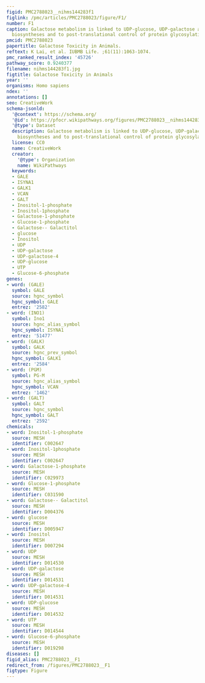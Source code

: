```yaml
---
figid: PMC2788023__nihms144283f1
figlink: /pmc/articles/PMC2788023/figure/F1/
number: F1
caption: Galactose metabolism is linked to UDP-glucose, UDP-galactose and inositol
  biosyntheses and to post-translational control of protein glycosylation and galactosylation.
pmcid: PMC2788023
papertitle: Galactose Toxicity in Animals.
reftext: K Lai, et al. IUBMB Life. ;61(11):1063-1074.
pmc_ranked_result_index: '45726'
pathway_score: 0.9240377
filename: nihms144283f1.jpg
figtitle: Galactose Toxicity in Animals
year: ''
organisms: Homo sapiens
ndex: ''
annotations: []
seo: CreativeWork
schema-jsonld:
  '@context': https://schema.org/
  '@id': https://pfocr.wikipathways.org/figures/PMC2788023__nihms144283f1.html
  '@type': Dataset
  description: Galactose metabolism is linked to UDP-glucose, UDP-galactose and inositol
    biosyntheses and to post-translational control of protein glycosylation and galactosylation.
  license: CC0
  name: CreativeWork
  creator:
    '@type': Organization
    name: WikiPathways
  keywords:
  - GALE
  - ISYNA1
  - GALK1
  - VCAN
  - GALT
  - Inositol-1-phosphate
  - Inositol-1phosphate
  - Galactose-1-phosphate
  - Glucose-1-phosphate
  - Galactose-- Galactitol
  - glucose
  - Inositol
  - UDP
  - UDP-galactose
  - UDP-galactose-4
  - UDP-glucose
  - UTP
  - Glucose-6-phosphate
genes:
- word: (GALE)
  symbol: GALE
  source: hgnc_symbol
  hgnc_symbol: GALE
  entrez: '2582'
- word: (INO1)
  symbol: Ino1
  source: hgnc_alias_symbol
  hgnc_symbol: ISYNA1
  entrez: '51477'
- word: (GALK)
  symbol: GALK
  source: hgnc_prev_symbol
  hgnc_symbol: GALK1
  entrez: '2584'
- word: (PGM)
  symbol: PG-M
  source: hgnc_alias_symbol
  hgnc_symbol: VCAN
  entrez: '1462'
- word: (GALT)
  symbol: GALT
  source: hgnc_symbol
  hgnc_symbol: GALT
  entrez: '2592'
chemicals:
- word: Inositol-1-phosphate
  source: MESH
  identifier: C002647
- word: Inositol-1phosphate
  source: MESH
  identifier: C002647
- word: Galactose-1-phosphate
  source: MESH
  identifier: C029973
- word: Glucose-1-phosphate
  source: MESH
  identifier: C031590
- word: Galactose-- Galactitol
  source: MESH
  identifier: D004376
- word: glucose
  source: MESH
  identifier: D005947
- word: Inositol
  source: MESH
  identifier: D007294
- word: UDP
  source: MESH
  identifier: D014530
- word: UDP-galactose
  source: MESH
  identifier: D014531
- word: UDP-galactose-4
  source: MESH
  identifier: D014531
- word: UDP-glucose
  source: MESH
  identifier: D014532
- word: UTP
  source: MESH
  identifier: D014544
- word: Glucose-6-phosphate
  source: MESH
  identifier: D019298
diseases: []
figid_alias: PMC2788023__F1
redirect_from: /figures/PMC2788023__F1
figtype: Figure
---
```


